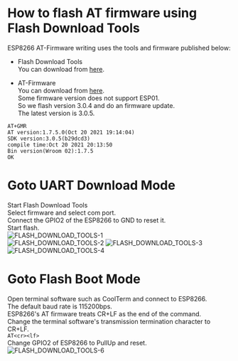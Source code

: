 # How to flash AT firmware using Flash Download Tools

ESP8266 AT-Firmware writing uses the tools and firmware published below:   

- Flash Download Tools   
You can download from [here](http://www.espressif.com/en/support/download/other-tools).   

- AT-Firmware   
You can download from [here](https://github.com/espressif/ESP8266_NONOS_SDK/tags).   
Some firmware version does not support ESP01.   
So we flash version 3.0.4 and do an firmware update.   
The latest version is 3.0.5.   
```
AT+GMR
AT version:1.7.5.0(Oct 20 2021 19:14:04)
SDK version:3.0.5(b29dcd3)
compile time:Oct 20 2021 20:13:50
Bin version(Wroom 02):1.7.5
OK
```

# Goto UART Download Mode   
Start Flash Download Tools   
Select firmware and select com port.   
Connect the GPIO2 of the ESP8266 to GND to reset it.   
Start flash.   
![FLASH_DOWNLOAD_TOOLS-1](https://user-images.githubusercontent.com/6020549/233518393-50a92b0c-91ae-463e-8221-bc92657aedd7.jpg)   
![FLASH_DOWNLOAD_TOOLS-2](https://github.com/nopnop2002/Arduino-ESPAT-TCP/assets/6020549/c79f0980-5021-4846-a46a-8a6ddcea6d23)
![FLASH_DOWNLOAD_TOOLS-3](https://github.com/nopnop2002/Arduino-ESPAT-TCP/assets/6020549/6e3c7bce-96ce-4481-80c7-8f44bf51f242)
![FLASH_DOWNLOAD_TOOLS-4](https://github.com/nopnop2002/Arduino-ESPAT-TCP/assets/6020549/7a0e28ef-bbdf-4d0e-ac6b-ac96860aaae8)

# Goto Flash Boot Mode   
Open terminal software such as CoolTerm and connect to ESP8266.   
The default baud rate is 115200bps.   
ESP8266's AT firmware treats CR+LF as the end of the command.   
Change the terminal software's transmission termination character to CR+LF.   
```AT<cr><lf>```   
Change GPIO2 of ESP8266 to PullUp and reset.   
![FLASH_DOWNLOAD_TOOLS-6](https://user-images.githubusercontent.com/6020549/233526247-7dcd8f4c-f8fd-4e48-a8f3-8a142e85cb0d.jpg)
